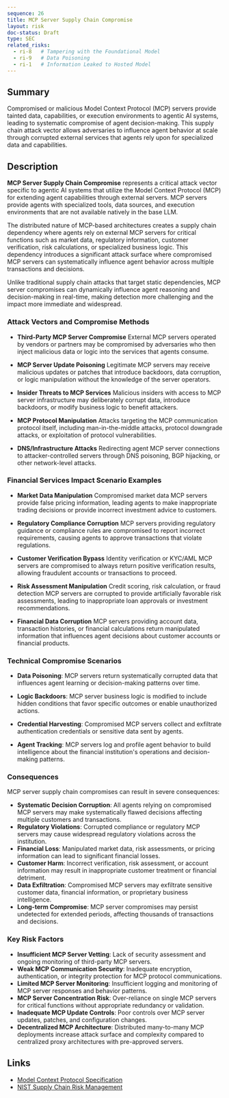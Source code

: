```yaml
---
sequence: 26
title: MCP Server Supply Chain Compromise
layout: risk
doc-status: Draft
type: SEC
related_risks:
  - ri-8   # Tampering with the Foundational Model
  - ri-9   # Data Poisoning
  - ri-1   # Information Leaked to Hosted Model
---
```


## Summary

Compromised or malicious Model Context Protocol (MCP) servers provide tainted data, capabilities, or execution environments to agentic AI systems, leading to systematic compromise of agent decision-making. This supply chain attack vector allows adversaries to influence agent behavior at scale through corrupted external services that agents rely upon for specialized data and capabilities.

## Description

**MCP Server Supply Chain Compromise** represents a critical attack vector specific to agentic AI systems that utilize the Model Context Protocol (MCP) for extending agent capabilities through external servers. MCP servers provide agents with specialized tools, data sources, and execution environments that are not available natively in the base LLM.

The distributed nature of MCP-based architectures creates a supply chain dependency where agents rely on external MCP servers for critical functions such as market data, regulatory information, customer verification, risk calculations, or specialized business logic. This dependency introduces a significant attack surface where compromised MCP servers can systematically influence agent behavior across multiple transactions and decisions.

Unlike traditional supply chain attacks that target static dependencies, MCP server compromises can dynamically influence agent reasoning and decision-making in real-time, making detection more challenging and the impact more immediate and widespread.

### Attack Vectors and Compromise Methods

* **Third-Party MCP Server Compromise**
  External MCP servers operated by vendors or partners may be compromised by adversaries who then inject malicious data or logic into the services that agents consume.

* **MCP Server Update Poisoning**
  Legitimate MCP servers may receive malicious updates or patches that introduce backdoors, data corruption, or logic manipulation without the knowledge of the server operators.

* **Insider Threats to MCP Services**
  Malicious insiders with access to MCP server infrastructure may deliberately corrupt data, introduce backdoors, or modify business logic to benefit attackers.

* **MCP Protocol Manipulation**
  Attacks targeting the MCP communication protocol itself, including man-in-the-middle attacks, protocol downgrade attacks, or exploitation of protocol vulnerabilities.

* **DNS/Infrastructure Attacks**
  Redirecting agent MCP server connections to attacker-controlled servers through DNS poisoning, BGP hijacking, or other network-level attacks.

### Financial Services Impact Scenario Examples

* **Market Data Manipulation**
  Compromised market data MCP servers provide false pricing information, leading agents to make inappropriate trading decisions or provide incorrect investment advice to customers.

* **Regulatory Compliance Corruption**
  MCP servers providing regulatory guidance or compliance rules are compromised to report incorrect requirements, causing agents to approve transactions that violate regulations.

* **Customer Verification Bypass**
  Identity verification or KYC/AML MCP servers are compromised to always return positive verification results, allowing fraudulent accounts or transactions to proceed.

* **Risk Assessment Manipulation**
  Credit scoring, risk calculation, or fraud detection MCP servers are corrupted to provide artificially favorable risk assessments, leading to inappropriate loan approvals or investment recommendations.

* **Financial Data Corruption**
  MCP servers providing account data, transaction histories, or financial calculations return manipulated information that influences agent decisions about customer accounts or financial products.

### Technical Compromise Scenarios

* **Data Poisoning**: MCP servers return systematically corrupted data that influences agent learning or decision-making patterns over time.

* **Logic Backdoors**: MCP server business logic is modified to include hidden conditions that favor specific outcomes or enable unauthorized actions.

* **Credential Harvesting**: Compromised MCP servers collect and exfiltrate authentication credentials or sensitive data sent by agents.

* **Agent Tracking**: MCP servers log and profile agent behavior to build intelligence about the financial institution's operations and decision-making patterns.

### Consequences

MCP server supply chain compromises can result in severe consequences:

* **Systematic Decision Corruption**: All agents relying on compromised MCP servers may make systematically flawed decisions affecting multiple customers and transactions.
* **Regulatory Violations**: Corrupted compliance or regulatory MCP servers may cause widespread regulatory violations across the institution.
* **Financial Loss**: Manipulated market data, risk assessments, or pricing information can lead to significant financial losses.
* **Customer Harm**: Incorrect verification, risk assessment, or account information may result in inappropriate customer treatment or financial detriment.
* **Data Exfiltration**: Compromised MCP servers may exfiltrate sensitive customer data, financial information, or proprietary business intelligence.
* **Long-term Compromise**: MCP server compromises may persist undetected for extended periods, affecting thousands of transactions and decisions.

### Key Risk Factors

- **Insufficient MCP Server Vetting**: Lack of security assessment and ongoing monitoring of third-party MCP servers.
- **Weak MCP Communication Security**: Inadequate encryption, authentication, or integrity protection for MCP protocol communications.
- **Limited MCP Server Monitoring**: Insufficient logging and monitoring of MCP server responses and behavior patterns.
- **MCP Server Concentration Risk**: Over-reliance on single MCP servers for critical functions without appropriate redundancy or validation.
- **Inadequate MCP Update Controls**: Poor controls over MCP server updates, patches, and configuration changes.
- **Decentralized MCP Architecture**: Distributed many-to-many MCP deployments increase attack surface and complexity compared to centralized proxy architectures with pre-approved servers.

## Links

- [Model Context Protocol Specification](https://spec.modelcontextprotocol.io/)
- [NIST Supply Chain Risk Management](https://www.nist.gov/itl/executive-order-improving-nations-cybersecurity/software-supply-chain-security)